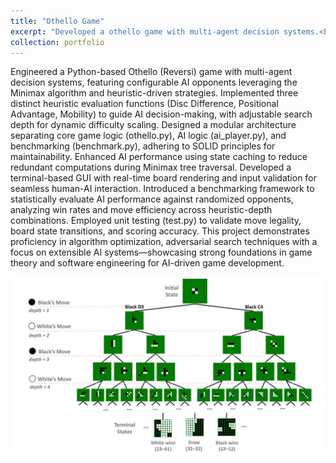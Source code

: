 ```yaml
---
title: "Othello Game"
excerpt: "Developed a othello game with multi-agent decision systems.<br/><img src='/images/othellogame.png'>"
collection: portfolio
---
```


Engineered a Python-based Othello (Reversi) game with multi-agent decision systems, featuring configurable AI opponents leveraging the Minimax algorithm and heuristic-driven strategies. Implemented three distinct heuristic evaluation functions (Disc Difference, Positional Advantage, Mobility) to guide AI decision-making, with adjustable search depth for dynamic difficulty scaling. Designed a modular architecture separating core game logic (othello.py), AI logic (ai_player.py), and benchmarking (benchmark.py), adhering to SOLID principles for maintainability. Enhanced AI performance using state caching to reduce redundant computations during Minimax tree traversal. Developed a terminal-based GUI with real-time board rendering and input validation for seamless human-AI interaction. Introduced a benchmarking framework to statistically evaluate AI performance against randomized opponents, analyzing win rates and move efficiency across heuristic-depth combinations. Employed unit testing (test.py) to validate move legality, board state transitions, and scoring accuracy. This project demonstrates proficiency in algorithm optimization, adversarial search techniques with a focus on extensible AI systems—showcasing strong foundations in game theory and software engineering for AI-driven game development.

![Othello Game Tree](/images/othellogame_tree.jpg)
